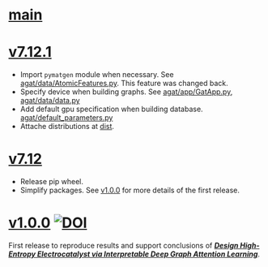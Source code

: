 # [main](https://github.com/jzhang-github/AGAT/)


# [v7.12.1](https://github.com/jzhang-github/AGAT/tree/v7.12.1)
- Import `pymatgen` module when necessary. See [agat/data/AtomicFeatures.py](agat/data/AtomicFeatures.py#L44). This feature was changed back.
- Specify device when building graphs. See [agat/app/GatApp.py](agat/app/GatApp.py#L69), [agat/data/data.py](agat/data/data.py#L79-L83)
- Add default gpu specification when building database. [agat/default_parameters.py](agat/default_parameters.py#L60)
- Attache distributions at [dist](dist).


# [v7.12](https://github.com/jzhang-github/AGAT/tree/v7.12)

- Release pip wheel.   
- Simplify packages. See [v1.0.0](https://github.com/jzhang-github/AGAT/tree/v1.0.0) for more details of the first release.

# [v1.0.0](https://github.com/jzhang-github/AGAT/tree/v1.0.0) [![DOI](https://zenodo.org/badge/545430295.svg)](https://zenodo.org/badge/latestdoi/545430295)  

First release to reproduce results and support conclusions of [***Design High-Entropy Electrocatalyst via Interpretable Deep Graph Attention Learning***](https://doi.org/10.1016/j.joule.2023.06.003).


